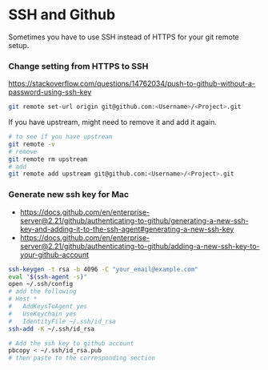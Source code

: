 # SSH and Github

Sometimes you have to use SSH instead of HTTPS for your git remote setup. 


### Change setting from HTTPS to SSH 

https://stackoverflow.com/questions/14762034/push-to-github-without-a-password-using-ssh-key

```sh
git remote set-url origin git@github.com:<Username>/<Project>.git
```

If you have upstream, might need to remove it and add it again.

```sh
# to see if you have upstream 
git remote -v
# remove 
git remote rm upstream
# add 
git remote add upstream git@github.com:<Username>/<Project>.git
```

### Generate new ssh key for Mac 

- https://docs.github.com/en/enterprise-server@2.21/github/authenticating-to-github/generating-a-new-ssh-key-and-adding-it-to-the-ssh-agent#generating-a-new-ssh-key
- https://docs.github.com/en/enterprise-server@2.21/github/authenticating-to-github/adding-a-new-ssh-key-to-your-github-account

```sh
ssh-keygen -t rsa -b 4096 -C "your_email@example.com"
eval "$(ssh-agent -s)"
open ~/.ssh/config
# add the following 
# Host *
#   AddKeysToAgent yes
#   UseKeychain yes
#   IdentityFile ~/.ssh/id_rsa
ssh-add -K ~/.ssh/id_rsa

# Add the ssh key to github account 
pbcopy < ~/.ssh/id_rsa.pub
# then paste to the corresponding section 
```
